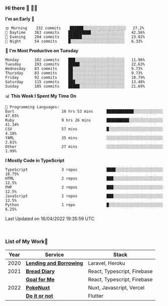 ### Hi there 👋 🧑‍💻



<!--START_SECTION:waka-->
**I'm an Early 🐤** 

```text
🌞 Morning    232 commits    ██████░░░░░░░░░░░░░░░░░░░   27.2% 
🌆 Daytime    363 commits    ██████████░░░░░░░░░░░░░░░   42.56% 
🌃 Evening    204 commits    ██████░░░░░░░░░░░░░░░░░░░   23.92% 
🌙 Night      54 commits     █░░░░░░░░░░░░░░░░░░░░░░░░   6.33%

```
📅 **I'm Most Productive on Tuesday** 

```text
Monday       102 commits    ███░░░░░░░░░░░░░░░░░░░░░░   11.96% 
Tuesday      193 commits    █████░░░░░░░░░░░░░░░░░░░░   22.63% 
Wednesday    83 commits     ██░░░░░░░░░░░░░░░░░░░░░░░   9.73% 
Thursday     83 commits     ██░░░░░░░░░░░░░░░░░░░░░░░   9.73% 
Friday       92 commits     ██░░░░░░░░░░░░░░░░░░░░░░░   10.79% 
Saturday     115 commits    ███░░░░░░░░░░░░░░░░░░░░░░   13.48% 
Sunday       185 commits    █████░░░░░░░░░░░░░░░░░░░░   21.69%

```


📊 **This Week I Spent My Time On** 

```text
💬 Programming Languages: 
Dart                     10 hrs 53 mins      ████████████░░░░░░░░░░░░░   47.65% 
Ruby                     9 hrs 26 mins       ██████████░░░░░░░░░░░░░░░   41.34% 
CSV                      57 mins             █░░░░░░░░░░░░░░░░░░░░░░░░   4.18% 
YAML                     35 mins             ░░░░░░░░░░░░░░░░░░░░░░░░░   2.61% 
Other                    27 mins             ░░░░░░░░░░░░░░░░░░░░░░░░░   1.99%

```

**I Mostly Code in TypeScript** 

```text
TypeScript               3 repos             ████░░░░░░░░░░░░░░░░░░░░░   18.75% 
HTML                     2 repos             ███░░░░░░░░░░░░░░░░░░░░░░   12.5% 
PHP                      2 repos             ███░░░░░░░░░░░░░░░░░░░░░░   12.5% 
JavaScript               2 repos             ███░░░░░░░░░░░░░░░░░░░░░░   12.5% 
Python                   1 repo              █░░░░░░░░░░░░░░░░░░░░░░░░   6.25%

```



 Last Updated on 16/04/2022 19:35:59 UTC
<!--END_SECTION:waka-->


<br />

### List of My Work🚀

| Year | Service | Stack |
|--|--|--|
| 2020 | [**Lending and Borrowing**](https://lending-and-borrowing.herokuapp.com/) | Laravel, Heroku |
| 2021 | [**Bread Diary**](https://bread-diary-web.web.app/) | React, Typescript, Firebase |
|  | [**Goal for Me**](https://goal-for-me.web.app/) | React, Typescript, Firebase |
| 2022 | [**PokeNuxt**](https://pokenuxt.vercel.app/) | Nuxt, Javascript, Vercel |
|  | [**Do it or not**](https://apps.apple.com/jp/app/do-it-or-not/id1613818865) | Flutter |